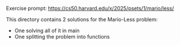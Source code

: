 Exercise prompt: https://cs50.harvard.edu/x/2025/psets/1/mario/less/

This directory contains 2 solutions for the Mario-Less problem:
* One solving all of it in main
* One splitting the problem into functions
